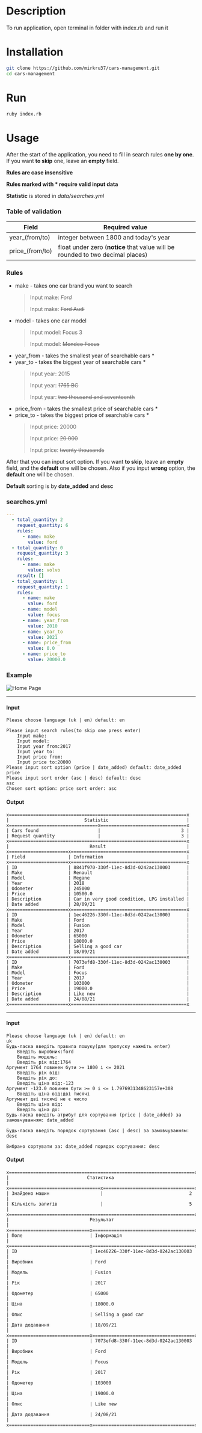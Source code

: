 # Description
To run application, open terminal in folder with index.rb and run it

# Installation
```bash
git clone https://github.com/mirkru37/cars-management.git
cd cars-management
```

# Run
```bash
ruby index.rb
```

# Usage
After the start of the application, you need to fill in search rules **one by one**.
If you want **to skip** one, leave an **empty** field.

**Rules are case insensitive**

**Rules marked with * require valid input data**

**Statistic** is stored in *data/searches.yml*

### Table of validation
| Field  | Required value |
| ------------- | ------------- |
| year_(from/to)  | integer between 1800 and today's year  |
| price_(from/to)  | float under zero (**notice** that value will be rounded to two decimal places) |

### Rules
- make - takes one car brand you want to search
  >Input make: _Ford_
  >
  >Input make: ~~Ford Audi~~
- model - takes one car model
  >Input model: Focus 3
  > 
  >Input model: ~~Mondeo Focus~~ 
- year_from - takes the smallest year of searchable cars *
- year_to - takes the biggest year of searchable cars *
  >Input year: 2015
  >
  >Input year: ~~1765 BC~~
  >
  >Input year: ~~two thousand and seventeenth~~
- price_from - takes the smallest price of searchable cars *
- price_to - takes the biggest price of searchable cars *
  >Input price: 20000
  >
  >Input price: ~~20 000~~
  >
  >Input price: ~~twenty thousands~~

After that you can input sort option. If you want **to skip**, 
leave an **empty** field, and the **default** one will be chosen.
Also if you input **wrong** option, the **default** one will be chosen.

**Default** sorting is by **date_added** and **desc**

### searches.yml
```yaml
---
  - total_quantity: 2
    request_quantity: 6
    rules:
      - name: make
        value: ford
  - total_quantity: 0
    request_quantity: 3
    rules:
      - name: make
        value: volvo
    result: []
  - total_quantity: 1
    request_quantity: 1
    rules:
      - name: make
        value: ford
      - name: model
        value: focus
      - name: year_from
        value: 2010
      - name: year_to
        value: 2021
      - name: price_from
        value: 0.0
      - name: price_to
        value: 20000.0
```

### Example

![Home Page](screenshots/usage_cast.gif)
___
#### Input
```
Please choose language (uk | en) default: en

Please input search rules(to skip one press enter)
	Input make:
	Input model:
	Input year from:2017
	Input year to:
	Input price from:
	Input price to:20000
Please input sort option (price | date_added) default: date_added
price
Please input sort order (asc | desc) default: desc
asc
Chosen sort option: price sort order: asc
```
#### Output
```
x==================================================================x
|                            Statistic                             |
x=================================x================================x
| Cars found                      |                              3 |
| Request quantity                |                              3 |
x==================================================================x
|                              Result                              |
x======================x===========================================x
| Field                | Information                               |
x======================x===========================================x
| ID                   | 8841f970-330f-11ec-8d3d-0242ac130003      |
| Make                 | Renault                                   |
| Model                | Megane                                    |
| Year                 | 2018                                      |
| Odometer             | 245000                                    |
| Price                | 10500.0                                   |
| Description          | Car in very good condition, LPG installed |
| Date added           | 28/09/21                                  |
x======================x===========================================x
| ID                   | 1ec46226-330f-11ec-8d3d-0242ac130003      |
| Make                 | Ford                                      |
| Model                | Fusion                                    |
| Year                 | 2017                                      |
| Odometer             | 65000                                     |
| Price                | 18000.0                                   |
| Description          | Selling a good car                        |
| Date added           | 18/09/21                                  |
x======================x===========================================x
| ID                   | 7073efd8-330f-11ec-8d3d-0242ac130003      |
| Make                 | Ford                                      |
| Model                | Focus                                     |
| Year                 | 2017                                      |
| Odometer             | 103000                                    |
| Price                | 19000.0                                   |
| Description          | Like new                                  |
| Date added           | 24/08/21                                  |
x======================x===========================================x
```
___
#### Input
```
Please choose language (uk | en) default: en
uk
Будь-ласка введіть правила пошуку(для пропуску нажміть enter)
	Введіть виробник:ford
	Введіть модель:
	Введіть рік від:1764
Аргумент 1764 повинен бути >= 1800 і <= 2021
	Введіть рік від:
	Введіть рік до:
	Введіть ціна від:-123
Аргумент -123.0 повинен бути >= 0 і <= 1.7976931348623157e+308
	Введіть ціна від:дві тисячі
Аргумент дві тисячі не є число
	Введіть ціна від:
	Введіть ціна до:
Будь-ласка введіть атрибут для сортування (price | date_added) за замовчуванням: date_added

Будь-ласка введіть порядок сортування (asc | desc) за замовчуванням: desc

Вибрано сортувати за: date_added порядок сортування: desc
```
#### Output
```
x=====================================================================x
|                             Статистика                              |
x==================================x==================================x
| Знайдено машин                   |                                2 |
| Кількість запитів                |                                5 |
x=====================================================================x
|                              Результат                              |
x==============================x======================================x
| Поле                         | Інформація                           |
x==============================x======================================x
| ID                           | 1ec46226-330f-11ec-8d3d-0242ac130003 |
| Виробник                     | Ford                                 |
| Модель                       | Fusion                               |
| Рік                          | 2017                                 |
| Одометер                     | 65000                                |
| Ціна                         | 18000.0                              |
| Опис                         | Selling a good car                   |
| Дата додавання               | 18/09/21                             |
x==============================x======================================x
| ID                           | 7073efd8-330f-11ec-8d3d-0242ac130003 |
| Виробник                     | Ford                                 |
| Модель                       | Focus                                |
| Рік                          | 2017                                 |
| Одометер                     | 103000                               |
| Ціна                         | 19000.0                              |
| Опис                         | Like new                             |
| Дата додавання               | 24/08/21                             |
x==============================x======================================x
```
